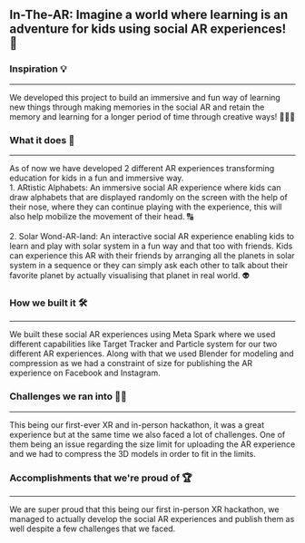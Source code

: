 ## In-The-AR: Imagine a world where learning is an adventure for kids using social AR experiences! 📱

### Inspiration 💡
<hr>
We developed this project to build an immersive and fun way of learning new things through making memories in the social AR and retain the memory and learning for a longer period of time through creative ways! 👨🏼‍🎨

### What it does 🧠
<hr>
As of now we have developed 2 different AR experiences transforming education for kids in a fun and immersive way. 
<br>
1. ARtistic Alphabets: An immersive social AR experience where kids can draw alphabets that are displayed randomly on the screen with the help of their nose, where they can continue playing with the experience, this will also help mobilize the movement of their head. 🔠
<br>
<br>
2. Solar Wond-AR-land: An interactive social AR experience enabling kids to learn and play with solar system in a fun way and that too with friends. Kids can experience this AR with their friends by arranging all the planets in solar system in a sequence or they can simply ask each other to talk about their favorite planet by actually visualising that planet in real world. 👽

### How we built it 🛠️
<hr>
We built these social AR experiences using Meta Spark where we used different capabilities like Target Tracker and Particle system for our two different AR experiences. Along with that we used Blender for modeling and compression as we had a constraint of size for publishing the AR experience on Facebook and Instagram. 

### Challenges we ran into 💪🏼
<hr>
This being our first-ever XR and in-person hackathon, it was a great experience but at the same time we also faced a lot of challenges. One of them being an issue regarding the size limit for uploading the AR experience and we had to compress the 3D models in order to fit in the limits. 

### Accomplishments that we're proud of 🏆
<hr>
We are super proud that this being our first in-person XR hackathon, we managed to actually develop the social AR experiences and publish them as well despite a few challenges that we faced. 
